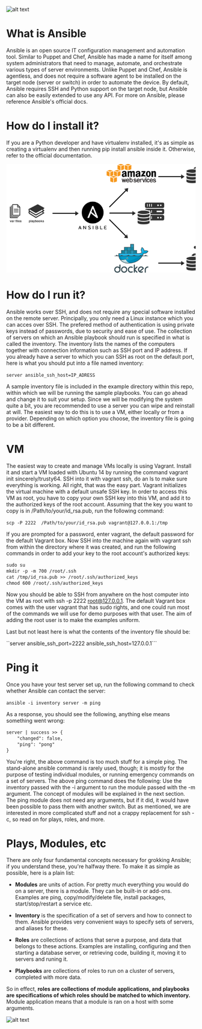 ![alt text](https://github.com/anmolnagpal/infrastructure-as-code-training/blob/master/images/img7.png)

# What is Ansible

Ansible is an open source IT configuration management and automation tool. Similar to Puppet and Chef, Ansible has made a name for itself among system administrators that need to manage, automate, and orchestrate various types of server environments. Unlike Puppet and Chef, Ansible is agentless, and does not require a software agent to be installed on the target node (server or switch) in order to automate the device. By default, Ansible requires SSH and Python support on the target node, but Ansible can also be easily extended to use any API. 
For more on Ansible, please reference Ansible's official docs.

# How do I install it?

If you are a Python developer and have virtualenv installed, it's as simple as creating a virtualenv and then running pip install ansible inside it. Otherwise, refer to the official documentation.

![alt text](images/img6.png)


# How do I run it?

Ansible works over SSH, and does not require any special software installed on the remote server. Principally, you only need a Linux instance which you can acces over SSH. The prefered method of authentication is using private keys instead of passwords, due to security and ease of use. The collection of servers on which an Ansible playbook should run is specified in what is called the inventory. The inventory lists the names of the computers together with connection information such as SSH port and IP address. If you already have a server to which you can SSH as root on the default port, here is what you should put into a file named inventory:

```server ansible_ssh_host=IP_ADRESS```

A sample inventory file is included in the example directory within this repo, within which we will be running the sample playbooks. You can go ahead and change it to suit your setup. Since we will be modifying the system quite a bit, you are recommended to use a server you can wipe and reinstall at will. The easiest way to do this is to use a VM, either locally or from a provider. Depending on which option you choose, the inventory file is going to be a bit different.

# VM

The easiest way to create and manage VMs locally is using Vagrant. Install it and start a VM loaded with Ubuntu 14 by running the command vagrant init sincerely/trusty64. SSH into it with vagrant ssh, do an ls to make sure everything is working. All right, that was the easy part. Vagrant initializes the virtual machine with a default unsafe SSH key. In order to access this VM as root, you have to copy your own SSH key into this VM, and add it to the authorized keys of the root account. Assuming that the key you want to copy is in /Path/to/your/id_rsa.pub, run the following command:

```scp -P 2222  /Path/to/your/id_rsa.pub vagrant@127.0.0.1:/tmp```

If you are prompted for a password, enter vagrant, the default password for the default Vagrant box. Now SSH into the machine again with vagrant ssh from within the directory where it was created, and run the following commands in order to add your key to the root account's authorized keys:

```
sudo su
mkdir -p -m 700 /root/.ssh
cat /tmp/id_rsa.pub >> /root/.ssh/authorized_keys
chmod 600 /root/.ssh/authorized_keys
```

Now you should be able to SSH from anywhere on the host computer into the VM as root with ssh -p 2222 root@127.0.0.1. The default Vagrant box comes with the user vagrant that has sudo rights, and one could run most of the commands we will use for demo purposes with that user. The aim of adding the root user is to make the examples uniform.

Last but not least here is what the contents of the inventory file should be:

``server ansible_ssh_port=2222 ansible_ssh_host=127.0.0.1```

# Ping it

Once you have your test server set up, run the following command to check whether Ansible can contact the server:

``` ansible -i inventory server -m ping ```

As a response, you should see the following, anything else means something went wrong:

```
server | success >> {
    "changed": false,
    "ping": "pong"
}
```


You're right, the above command is too much stuff for a simple ping. The stand-alone ansible command is rarely used, though; it is mostly for the purpose of testing individual modules, or running emergency commands on a set of servers. The above ping command does the following: Use the inventory passed with the -i argument to run the module passed with the -m argument. The concept of modules will be explained in the next section. The ping module does not need any arguments, but if it did, it would have been possible to pass them with another switch. But as mentioned, we are interested in more complicated stuff and not a crappy replacement for ssh -c, so read on for plays, roles, and more.

# Plays, Modules, etc

There are only four fundamental concepts necessary for grokking Ansible; if you understand these, you're halfway there. To make it as simple as possible, here is a plain list:

* **Modules** are units of action. For pretty much everything you would do on a server, there is a module. They can be built-in or add-ons. Examples are ping, copy/modify/delete file, install packages, start/stop/restart a service etc.

* **Inventory** is the specification of a set of servers and how to connect to them. Ansible provides very convenient ways to specify sets of servers, and aliases for these.

* **Roles** are collections of actions that serve a purpose, and data that belongs to these actions. Examples are installing, configuring and then starting a database server, or retrieving code, building it, moving it to servers and runing it.

* **Playbooks** are collections of roles to run on a cluster of servers, completed with more data.

So in effect, **roles are collections of module applications, and playbooks are specifications of which roles should be matched to which inventory.** Module application means that a module is ran on a host with some arguments.

![alt text](images/img8.png)

